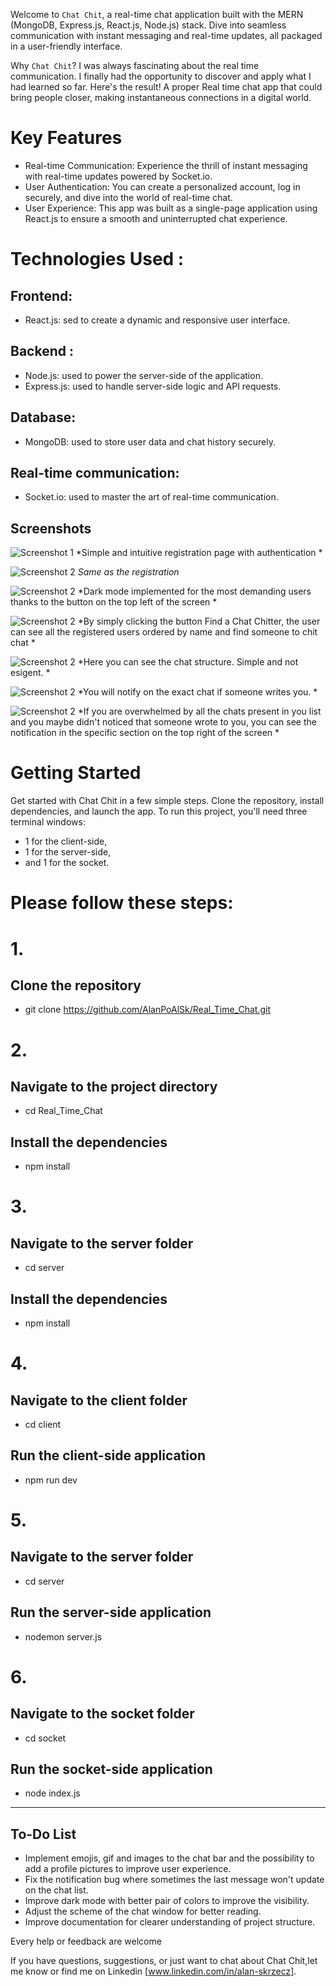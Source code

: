 
Welcome to  `Chat Chit`, a real-time chat application built with the MERN (MongoDB, Express.js, React.js, Node.js) stack. Dive into seamless communication with instant messaging and real-time updates, all packaged in a user-friendly interface.

Why `Chat Chit`?
I was always fascinating about the real time communication. I finally had the opportunity to discover and apply what I had learned so far. Here's the result! A proper Real time chat app that could bring people closer, making instantaneous connections in a digital world.

# Key Features
- Real-time Communication: Experience the thrill of instant messaging with real-time updates powered by Socket.io.
- User Authentication: You can create a personalized account, log in securely, and dive into the world of real-time chat.
- User Experience: This app was built as a single-page application using React.js to ensure a smooth and uninterrupted chat experience.

# Technologies Used :
## Frontend:
- React.js: sed to create a dynamic and responsive user interface.
## Backend : 
- Node.js: used to power the server-side of the application.  
- Express.js: used to handle server-side logic and API requests.
## Database:
- MongoDB: used to store user data and chat history securely.
## Real-time communication:
- Socket.io: used to master the art of real-time communication.

## Screenshots

![Screenshot 1](https://raw.githubusercontent.com/AlanPoAlSk/Real_Time_Chat/main/screenshots/1_reg.png)
*Simple and intuitive registration page with authentication *

![Screenshot 2](https://raw.githubusercontent.com/AlanPoAlSk/Real_Time_Chat/main/screenshots/2a_log.png)
*Same as the registration*

![Screenshot 2](https://raw.githubusercontent.com/AlanPoAlSk/Real_Time_Chat/main/screenshots/2b_log-darkMode.png)
*Dark mode implemented for the most demanding users thanks to the button on the top left of the screen *

![Screenshot 2](https://raw.githubusercontent.com/AlanPoAlSk/Real_Time_Chat/main/screenshots/3_find-user.png)
*By simply clicking the button Find a Chat Chitter, the user can see all the registered users ordered by name and find someone to chit chat *

![Screenshot 2](https://raw.githubusercontent.com/AlanPoAlSk/Real_Time_Chat/main/screenshots/4_chat.png)
*Here you can see the chat structure. Simple and not esigent. *

![Screenshot 2](https://raw.githubusercontent.com/AlanPoAlSk/Real_Time_Chat/main/screenshots/5_chat-notification.png)
*You will notify on the exact chat if someone writes you. *

![Screenshot 2](https://raw.githubusercontent.com/AlanPoAlSk/Real_Time_Chat/main/screenshots/6_app-notification.png)
*If you are overwhelmed by all the chats present in you list and you maybe didn't noticed that someone wrote to you, you can see the notification in the specific section on the top right of the screen *


# Getting Started
Get started with Chat Chit in a few simple steps. Clone the repository, install dependencies, and launch the app.
To run this project, you'll need three terminal windows:  
- 1 for the client-side,
- 1 for the server-side,
- and 1 for the socket.

# Please follow these steps:

# 1.
## Clone the repository
- git clone https://github.com/AlanPoAlSk/Real_Time_Chat.git

# 2.
## Navigate to the project directory
- cd Real_Time_Chat

## Install the dependencies
- npm install

# 3.
## Navigate to the server folder
- cd server

## Install the dependencies
- npm install

# 4.
## Navigate to the client folder 
- cd client

## Run the client-side application
- npm run dev

# 5.
## Navigate to the server folder 
- cd server

## Run the server-side application
- nodemon server.js

# 6.
## Navigate to the socket folder
- cd socket

## Run the socket-side application
- node index.js

____________________________________________

## To-Do List

- Implement emojis, gif and images to the chat bar and the possibility to add a profile pictures to improve user experience.
- Fix the notification bug where sometimes the last message won't update on the chat list.
- Improve dark mode with better pair of colors to improve the visibility.
- Adjust the scheme of the chat window for better reading.
- Improve documentation for clearer understanding of project structure.

Every help or feedback are welcome


If you have questions, suggestions, or just want to chat about Chat Chit,let me know or find me on Linkedin [www.linkedin.com/in/alan-skrzecz].
